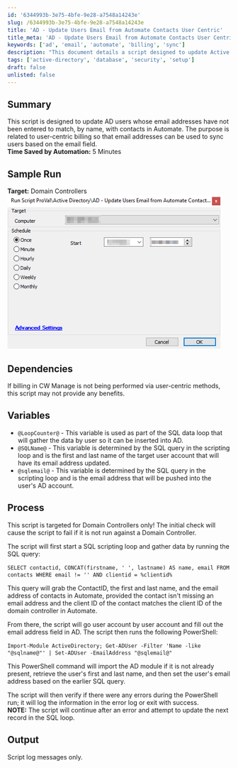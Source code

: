 ```yaml
---
id: '6344993b-3e75-4bfe-9e28-a7548a14243e'
slug: /6344993b-3e75-4bfe-9e28-a7548a14243e
title: 'AD - Update Users Email from Automate Contacts User Centric'
title_meta: 'AD - Update Users Email from Automate Contacts User Centric'
keywords: ['ad', 'email', 'automate', 'billing', 'sync']
description: "This document details a script designed to update Active Directory users' email addresses by matching them with contacts in Automate, facilitating user-centric billing and ensuring accurate email synchronization. The script operates specifically on Domain Controllers and includes a SQL query to retrieve necessary contact information."
tags: ['active-directory', 'database', 'security', 'setup']
draft: false
unlisted: false
---
```


## Summary

This script is designed to update AD users whose email addresses have not been entered to match, by name, with contacts in Automate. The purpose is related to user-centric billing so that email addresses can be used to sync users based on the email field.  
**Time Saved by Automation:** 5 Minutes

## Sample Run

**Target:** Domain Controllers  
![Sample Run](../../../static/img/AD---Update-Users-Email-from-Automate-Contacts-User-Centric/image_1.png)

## Dependencies

If billing in CW Manage is not being performed via user-centric methods, this script may not provide any benefits.

## Variables

- `@LoopCounter@` - This variable is used as part of the SQL data loop that will gather the data by user so it can be inserted into AD.
- `@SQLName@` - This variable is determined by the SQL query in the scripting loop and is the first and last name of the target user account that will have its email address updated.
- `@sqlemail@` - This variable is determined by the SQL query in the scripting loop and is the email address that will be pushed into the user's AD account.

## Process

This script is targeted for Domain Controllers only! The initial check will cause the script to fail if it is not run against a Domain Controller.

The script will first start a SQL scripting loop and gather data by running the SQL query:

```
SELECT contactid, CONCAT(firstname, ' ', lastname) AS name, email FROM contacts WHERE email != '' AND clientid = %clientid%
```

This query will grab the ContactID, the first and last name, and the email address of contacts in Automate, provided the contact isn't missing an email address and the client ID of the contact matches the client ID of the domain controller in Automate.

From there, the script will go user account by user account and fill out the email address field in AD. The script then runs the following PowerShell:

```
Import-Module ActiveDirectory; Get-ADUser -Filter 'Name -like "@sqlname@"' | Set-ADUser -EmailAddress "@sqlemail@"
```

This PowerShell command will import the AD module if it is not already present, retrieve the user's first and last name, and then set the user's email address based on the earlier SQL query.

The script will then verify if there were any errors during the PowerShell run; it will log the information in the error log or exit with success.  
**NOTE:** The script will continue after an error and attempt to update the next record in the SQL loop.

## Output

Script log messages only.



